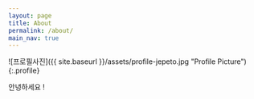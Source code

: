 ```yaml
---
layout: page
title: About
permalink: /about/
main_nav: true
---
```


![프로필사진]({{ site.baseurl }}/assets/profile-jepeto.jpg "Profile Picture"){:.profile}

안녕하세요 !

<!-- 프론트엔드 개발자로 성장하기 위한 매일매일을 기록하고 있는 Jason 입니다. -->
